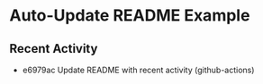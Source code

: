 # Auto-Update README Example

## Recent Activity
<!-- BEGIN RECENT_ACTIVITY -->
* e6979ac Update README with recent activity (github-actions)
<!-- END RECENT_ACTIVITY -->


